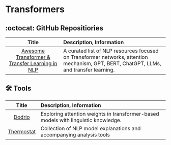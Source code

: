 # Transformers

## :octocat: GitHub Repositiories

| Title | Description, Information |
| :---:         |          :--- |
|[Awesome Transformer & Transfer Learning in NLP](https://github.com/cedrickchee/awesome-transformer-nlp)|A curated list of NLP resources focused on Transformer networks, attention mechanism, GPT, BERT, ChatGPT, LLMs, and transfer learning.|

## 🛠️ Tools

| Title | Description, Information |
| :---:         |          :--- |
|[Dodrio](https://github.com/poloclub/dodrio)|Exploring attention weights in transformer-based models with linguistic knowledge.|
|[Thermostat](https://github.com/DFKI-NLP/thermostat)|Collection of NLP model explanations and accompanying analysis tools|
